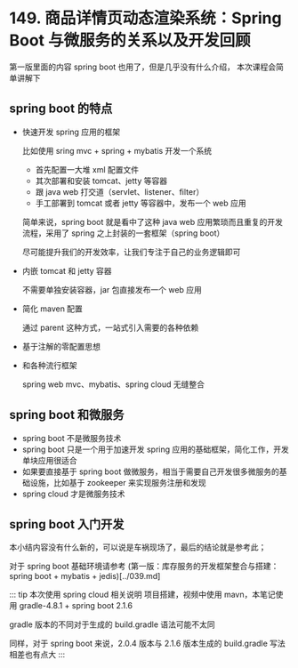 # 149. 商品详情页动态渲染系统：Spring Boot 与微服务的关系以及开发回顾

第一版里面的内容 spring boot 也用了，但是几乎没有什么介绍，
本次课程会简单讲解下

## spring boot 的特点
- 快速开发 spring 应用的框架

  比如使用 sring mvc + spring + mybatis 开发一个系统

  - 首先配置一大堆 xml 配置文件
  - 其次部署和安装 tomcat、jetty 等容器
  - 跟 java web 打交道（servlet、listener、filter）
  - 手工部署到 tomcat 或者 jetty 等容器中，发布一个 web 应用

  简单来说，spring boot 就是看中了这种 java web 应用繁琐而且重复的开发流程，采用了 spring 之上封装的一套框架（spring boot）

  尽可能提升我们的开发效率，让我们专注于自己的业务逻辑即可

- 内嵌 tomcat 和 jetty 容器

  不需要单独安装容器，jar 包直接发布一个 web 应用
- 简化 maven 配置

  通过 parent 这种方式，一站式引入需要的各种依赖
- 基于注解的零配置思想
- 和各种流行框架

  spring web mvc、mybatis、spring cloud 无缝整合

## spring boot 和微服务
- spring boot 不是微服务技术
- spring boot 只是一个用于加速开发 spring 应用的基础框架，简化工作，开发单块应用很适合
- 如果要直接基于 spring boot 做微服务，相当于需要自己开发很多微服务的基础设施，比如基于 zookeeper 来实现服务注册和发现
- spring cloud 才是微服务技术
## spring boot 入门开发

本小结内容没有什么新的，可以说是车祸现场了，最后的结论就是参考此；

对于 spring boot 基础环境请参考 (第一版：库存服务的开发框架整合与搭建：spring boot + mybatis + jedis)[../039.md]

::: tip 本次使用 spring cloud 相关说明
项目搭建，视频中使用 mavn，本笔记使用 gradle-4.8.1 + spring boot 2.1.6

gradle 版本的不同对于生成的 build.gradle 语法可能不太同

同样，对于 spring boot 来说，2.0.4 版本与 2.1.6 版本生成的 build.gradle 写法相差也有点大
:::


<iframe  height="500px" width="100%" frameborder=0 allowfullscreen="true" :src="$withBase('/ads.html')"></iframe>